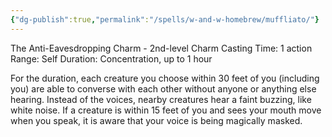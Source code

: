 ```yaml
---
{"dg-publish":true,"permalink":"/spells/w-and-w-homebrew/muffliato/"}
---
```


The Anti-Eavesdropping Charm - 2nd-level Charm 
Casting Time: 1 action 
Range: Self 
Duration: Concentration, up to 1 hour 

For the duration, each creature you choose within 30 feet of you (including you) are able to converse with each other without anyone or anything else hearing. Instead of the voices, nearby creatures hear a faint buzzing, like white noise. If a creature is within 15 feet of you and sees your mouth move when you speak, it is aware that your voice is being magically masked.